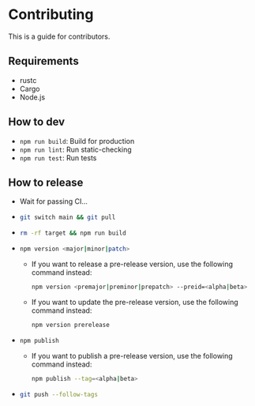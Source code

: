 # Contributing

This is a guide for contributors.

## Requirements
- rustc
- Cargo
- Node.js

## How to dev

- `npm run build`: Build for production
- `npm run lint`: Run static-checking
- `npm run test`: Run tests

## How to release

- Wait for passing CI...
- ```bash
  git switch main && git pull
  ```
- ```bash
  rm -rf target && npm run build
  ```
- ```bash
  npm version <major|minor|patch>
  ```
  - If you want to release a pre-release version, use the following command instead:
    ```bash
    npm version <premajor|preminor|prepatch> --preid=<alpha|beta>
    ```
  - If you want to update the pre-release version, use the following command instead:
    ```bash
    npm version prerelease
    ```
- ```bash
  npm publish
  ```
  - If you want to publish a pre-release version, use the following command instead:
    ```bash
    npm publish --tag=<alpha|beta>
    ```
- ```bash
  git push --follow-tags
  ```

